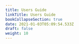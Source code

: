 ```yaml
---
title: Users Guide
linkTitle: Users Guide
bookCollapseSection: true
date: 2021-01-03T05:09:54.533Z
draft: false
weight: 10
---
```

